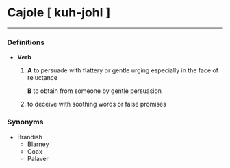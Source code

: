 # Cajole [ kuh-johl ]
---
### Definitions
- **Verb**
	1.    **A** to persuade with flattery or gentle urging especially in the face of reluctance
		    
		  **B** to obtain from someone by gentle persuasion
	
	2.  to deceive with soothing words or false promises

### Synonyms 
- Brandish
	- Blarney
	- Coax
	- Palaver